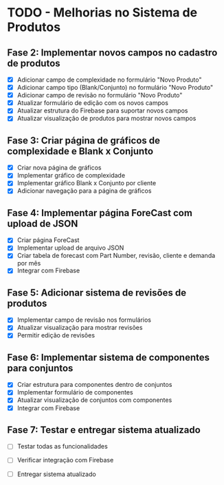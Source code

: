 # TODO - Melhorias no Sistema de Produtos

## Fase 2: Implementar novos campos no cadastro de produtos
- [x] Adicionar campo de complexidade no formulário "Novo Produto"
- [x] Adicionar campo tipo (Blank/Conjunto) no formulário "Novo Produto"
- [x] Adicionar campo de revisão no formulário "Novo Produto"
- [x] Atualizar formulário de edição com os novos campos
- [x] Atualizar estrutura do Firebase para suportar novos campos
- [x] Atualizar visualização de produtos para mostrar novos campos

## Fase 3: Criar página de gráficos de complexidade e Blank x Conjunto
- [x] Criar nova página de gráficos
- [x] Implementar gráfico de complexidade
- [x] Implementar gráfico Blank x Conjunto por cliente
- [x] Adicionar navegação para a página de gráficos

## Fase 4: Implementar página ForeCast com upload de JSON
- [x] Criar página ForeCast
- [x] Implementar upload de arquivo JSON
- [x] Criar tabela de forecast com Part Number, revisão, cliente e demanda por mês
- [x] Integrar com Firebase

## Fase 5: Adicionar sistema de revisões de produtos
- [x] Implementar campo de revisão nos formulários
- [x] Atualizar visualização para mostrar revisões
- [x] Permitir edição de revisões

## Fase 6: Implementar sistema de componentes para conjuntos
- [x] Criar estrutura para componentes dentro de conjuntos
- [x] Implementar formulário de componentes
- [x] Atualizar visualização de conjuntos com componentes
- [x] Integrar com Firebase

## Fase 7: Testar e entregar sistema atualizado
- [ ] Testar todas as funcionalidades
- [ ] Verificar integração com Firebase
- [ ] Entregar sistema atualizado

